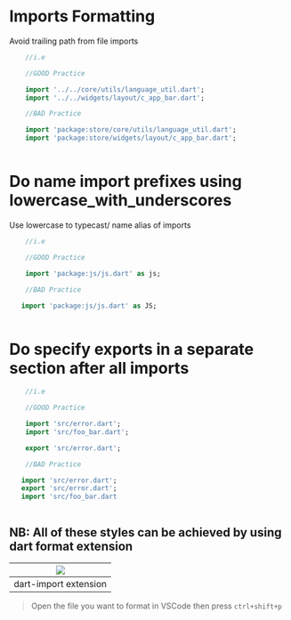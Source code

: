# Imports Formatting
Avoid trailing path from file imports

```dart script
    //i.e

    //GOOD Practice

    import '../../core/utils/language_util.dart';
    import '../../widgets/layout/c_app_bar.dart';

    //BAD Practice

    import 'package:store/core/utils/language_util.dart';
    import 'package:store/widgets/layout/c_app_bar.dart'; 



```

# Do name import prefixes using lowercase_with_underscores
Use lowercase to typecast/ name alias of imports


```dart script
    //i.e

    //GOOD Practice

    import 'package:js/js.dart' as js;

    //BAD Practice

   import 'package:js/js.dart' as JS;



```

# Do specify exports in a separate section after all imports


```dart script
    //i.e

    //GOOD Practice

    import 'src/error.dart';
    import 'src/foo_bar.dart';

    export 'src/error.dart';

    //BAD Practice

   import 'src/error.dart';
   export 'src/error.dart';
   import 'src/foo_bar.dart



```

## NB: All of these styles can be achieved  by using dart format extension
|<image src="../images/dart-import.png"> |
|:---:|
|dart-import extension|
> Open the file you want to format in VSCode then  press `ctrl+shift+p` 
